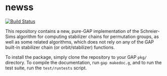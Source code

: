# newss

[![Build Status](https://travis-ci.org/lucjon/newss.svg?branch=master)](https://travis-ci.org/lucjon/newss)

This repository contains a new, pure-GAP implementation of the Schreier-Sims
algorithm for computing stabilizer chains for permutation groups, as well as
some related algorithms, which does not rely on any of the GAP built-in
stabilizer chain (or orbit/stabilizer) functions.

To install the package, simply clone the repository to your GAP `pkg/`
directory. To compile the documentation, run `gap makedoc.g`, and to run the
test suite, run the `test/runtests` script.
